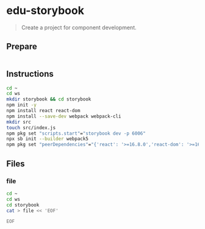 # edu-storybook

> Create a project for component development.

## Prepare

```bash
```


## Instructions

```bash
cd ~
cd ws
mkdir storybook && cd storybook
npm init -y
npm install react react-dom
npm install --save-dev webpack webpack-cli
mkdir src
touch src/index.js
npm pkg set "scripts.start"="storybook dev -p 6006"
npx sb init --builder webpack5
npm pkg set "peerDependencies"="{'react': '>=16.8.0','react-dom': '>=16.8.0'}"
```


## Files

### file

```bash
cd ~
cd ws
cd storybook
cat > file << 'EOF'

EOF
```
